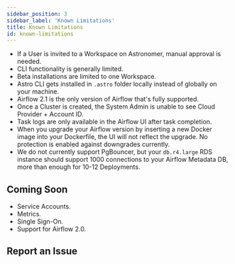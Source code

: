 ```yaml
---
sidebar_position: 3
sidebar_label: 'Known Limitations'
title: Known Limitations
id: known-limitations
---
```


- If a User is invited to a Workspace on Astronomer, manual approval is needed.
- CLI functionality is generally limited.
- Beta installations are limited to one Workspace.
- Astro CLI gets installed in `.astro` folder locally instead of globally on your machine.
- Airflow 2.1 is the only version of Airflow that's fully supported.
- Once a Cluster is created, the System Admin is unable to see Cloud Provider + Account ID.
- Task logs are only available in the Airflow UI after task completion.
- When you upgrade your Airflow version by inserting a new Docker image into your Dockerfile, the UI will not reflect the upgrade. No protection is enabled against downgrades currently.
- We do not currently support PgBouncer, but your `db.r4.large` RDS instance should support 1000 connections to your Airflow Metadata DB, more than enough for 10-12 Deployments.

## Coming Soon

- Service Accounts.
- Metrics.
- Single Sign-On.
- Support for Airflow 2.0.

## Report an Issue
